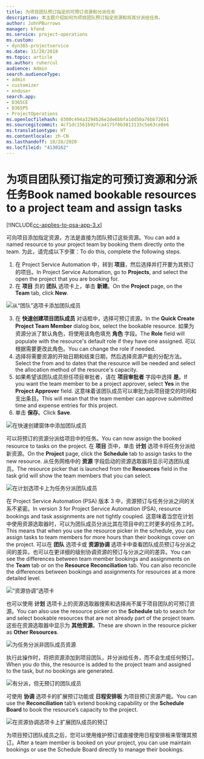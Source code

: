 ```yaml
---
title: 为项目团队预订指定的可预订资源和分派任务
description: 本主题介绍如何为项目团队预订指定资源和将其分派给任务。
author: JohnPBurrows
manager: kfend
ms.service: project-operations
ms.custom:
- dyn365-projectservice
ms.date: 11/28/2018
ms.topic: article
ms.author: ruhercul
audience: Admin
search.audienceType:
- admin
- customizer
- enduser
search.app:
- D365CE
- D365PS
- ProjectOperations
ms.openlocfilehash: 0300c494a3294b26e2de6bbfa1dd50a76bb72651
ms.sourcegitcommit: 4cf1dc1561b92fca4175f0b3813133c5e63ce8e6
ms.translationtype: HT
ms.contentlocale: zh-CN
ms.lasthandoff: 10/28/2020
ms.locfileid: "4130162"
---
```

# <a name="book-named-bookable-resources-to-a-project-team-and-assign-tasks"></a><span data-ttu-id="3bf88-103">为项目团队预订指定的可预订资源和分派任务</span><span class="sxs-lookup"><span data-stu-id="3bf88-103">Book named bookable resources to a project team and assign tasks</span></span> 

[!INCLUDE[cc-applies-to-psa-app-3.x](../includes/cc-applies-to-psa-app-3x.md)]

<span data-ttu-id="3bf88-104">可向项目添加指定资源，方法是直接为团队预订这些资源。</span><span class="sxs-lookup"><span data-stu-id="3bf88-104">You can  add a named resource to your project team by booking them directly onto the team.</span></span> <span data-ttu-id="3bf88-105">为此，请完成以下步骤：</span><span class="sxs-lookup"><span data-stu-id="3bf88-105">To do this, complete the following steps.</span></span>

1. <span data-ttu-id="3bf88-106">在 Project Service Automation 中，转到 **项目**，然后选择并打开要为其预订的项目。</span><span class="sxs-lookup"><span data-stu-id="3bf88-106">In  Project Service Automation, go to **Projects**, and select the open the project that you are booking for.</span></span>
2. <span data-ttu-id="3bf88-107">在 **项目** 页的 **团队** 选项卡上，单击 **新建**。</span><span class="sxs-lookup"><span data-stu-id="3bf88-107">On the **Project** page, on the **Team** tab, click **New**.</span></span> 

![从“团队”选项卡添加团队成员](media/RM-how-to-1.png)

3. <span data-ttu-id="3bf88-109">在 **快速创建项目团队成员** 对话框中，选择可预订资源。</span><span class="sxs-lookup"><span data-stu-id="3bf88-109">In the **Quick Create Project Team Member** dialog box, select the bookable resource.</span></span> <span data-ttu-id="3bf88-110">如果为资源分派了默认角色，将使用该角色填充 **角色** 字段。</span><span class="sxs-lookup"><span data-stu-id="3bf88-110">The **Role** field will populate with the resource's default role if they have one assigned.</span></span> <span data-ttu-id="3bf88-111">可以根据需要更改此角色。</span><span class="sxs-lookup"><span data-stu-id="3bf88-111">You can change the role if needed.</span></span> 
4. <span data-ttu-id="3bf88-112">选择将需要资源的开始日期和结束日期，然后选择资源产能的分配方法。</span><span class="sxs-lookup"><span data-stu-id="3bf88-112">Select the from and to dates that the resource will be needed and select the allocation method of the resource's capacity.</span></span> 
5. <span data-ttu-id="3bf88-113">如果希望该团队成员担任项目审批者，请在 **项目审批者** 字段中选择 **是**。</span><span class="sxs-lookup"><span data-stu-id="3bf88-113">If you want the team member to be a project approver, select **Yes** in the **Project Approver** field.</span></span> <span data-ttu-id="3bf88-114">这意味着该团队成员可以审批为此项目提交的时间和支出条目。</span><span class="sxs-lookup"><span data-stu-id="3bf88-114">This will mean that the team member can approve submitted time and expense entries for this project.</span></span> 
6. <span data-ttu-id="3bf88-115">单击 **保存**。</span><span class="sxs-lookup"><span data-stu-id="3bf88-115">Click **Save**.</span></span>

![在快速创建窗体中添加团队成员](media/RM-how-to-2.png)


<span data-ttu-id="3bf88-117">可以将预订的资源分派给项目中的任务。</span><span class="sxs-lookup"><span data-stu-id="3bf88-117">You can now assign the booked resource to tasks on the project.</span></span> <span data-ttu-id="3bf88-118">在 **项目** 页中，单击 **计划** 选项卡将任务分派给新资源。</span><span class="sxs-lookup"><span data-stu-id="3bf88-118">On the **Project** page, click the **Schedule** tab to assign tasks to the new resource.</span></span> <span data-ttu-id="3bf88-119">从任务网格中的 **资源** 字段启动的资源选取器将显示可选团队成员。</span><span class="sxs-lookup"><span data-stu-id="3bf88-119">The resource picker that is launched from the **Resources** field in the task grid will show the team members that you can select.</span></span>

![在计划选项卡上为任务分派团队成员](media/RM-how-to-3.png)

<span data-ttu-id="3bf88-121">在 Project Service Automation (PSA) 版本 3 中，资源预订与任务分派之间的关系不紧密。</span><span class="sxs-lookup"><span data-stu-id="3bf88-121">In version 3 for Project Service Automation (PSA), resource bookings and task assignments are not tightly coupled.</span></span> <span data-ttu-id="3bf88-122">这意味着当您在计划中使用资源选取器时，可以为团队成员分派比其在项目中的工时更多的任务工时。</span><span class="sxs-lookup"><span data-stu-id="3bf88-122">This means that when you use the resource picker in the schedule, you can assign tasks to team members for more hours than their bookings cover on the project.</span></span>
<span data-ttu-id="3bf88-123">可以在 **团队** 选项卡或 **资源协调** 选项卡中查看团队成员预订与分派之间的差异。也可以在更详细的级别协调资源的预订与分派之间的差异。</span><span class="sxs-lookup"><span data-stu-id="3bf88-123">You can see the differences between team member bookings and assignments on the **Team** tab or on the **Resource Reconciliation** tab. You can also reconcile the differences between bookings and assignments for resources at a more detailed level.</span></span>

![“资源协调”选项卡](media/RM-how-to-4.png)

<span data-ttu-id="3bf88-125">也可以使用 **计划** 选项卡上的资源选取器搜索和选择尚不属于项目团队的可预订资源。</span><span class="sxs-lookup"><span data-stu-id="3bf88-125">You can also use the resource picker on the **Schedule** tab to search for and select bookable resources that are not already part of the project team.</span></span> <span data-ttu-id="3bf88-126">这些在资源选取器中显示为 **其他资源**。</span><span class="sxs-lookup"><span data-stu-id="3bf88-126">These are shown in the resource picker as **Other Resources**.</span></span>

![为任务分派非团队成员资源](media/RM-how-to-5.png)

<span data-ttu-id="3bf88-128">执行此操作时，将把资源添加到项目团队，并分派给任务，而不会生成任何预订。</span><span class="sxs-lookup"><span data-stu-id="3bf88-128">When you do this, the resource is added to the project team and assigned to the task, but no bookings are generated.</span></span>

![有分派，但无预订的团队成员](media/RM-how-to-6.png)

<span data-ttu-id="3bf88-130">可使用 **协调** 选项卡的扩展预订功能或 **日程安排板** 为项目预订资源产能。</span><span class="sxs-lookup"><span data-stu-id="3bf88-130">You can use the **Reconciliation** tab’s extend booking capability or the **Schedule Board** to book the resource’s capacity to the project.</span></span>

![在资源协调选项卡上扩展团队成员的预订](media/RM-how-to-7.png)

<span data-ttu-id="3bf88-132">为项目预订团队成员之后，您可以使用维护预订或直接使用日程安排板来管理其预订。</span><span class="sxs-lookup"><span data-stu-id="3bf88-132">After a team member is booked on your project, you can use maintain bookings or use the Schedule Board directly to manage their bookings.</span></span>
